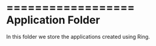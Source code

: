 ==================
Application Folder
==================

In this folder we store the applications created using Ring.